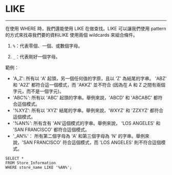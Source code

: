 # LIKE

---

在使用 WHERE 時，我們還能使用 LIKE 在做查找。LIKE 可以讓我們使用 pattern 的方式來找尋我們要的資料LIKE 使用兩個 wildcards 來組合條件。

1. `%`：代表零個、一個、或數個字母。

2. `_`：代表剛好一個字母。

範例：

* 'A\_Z': 所有以 'A' 起頭，另一個任何值的字原，且以 'Z' 為結尾的字串。 'ABZ' 和 'A2Z' 都符合這一個模式，而 'AKKZ' 並不符合 \(因為在 A 和 Z 之間有兩個字元，而不是一個字元\)。
* 'ABC%': 所有以 'ABC' 起頭的字串。舉例來說，'ABCD' 和 'ABCABC' 都符合這個模式。
* '%XYZ': 所有以 'XYZ' 結尾的字串。舉例來說，'WXYZ' 和 'ZZXYZ' 都符合這個模式。
* '%AN%': 所有含有 'AN'這個模式的字串。舉例來說， 'LOS ANGELES' 和 'SAN FRANCISCO' 都符合這個模式。
* '\_AN%'： 所有第二個字母為 'A' 和第三個字母為 'N' 的字串。舉例來說，'SAN FRANCISCO' 符合這個模式，而 'LOS ANGELES' 則不符合這個模式。

```
SELECT * 
FROM Store_Information 
WHERE store_name LIKE '%AN%';
```



